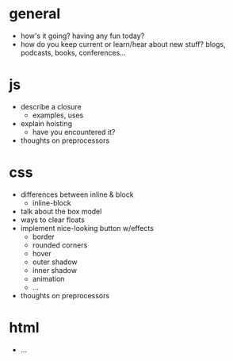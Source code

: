# general

* how's it going? having any fun today?
* how do you keep current or learn/hear about new stuff? blogs, podcasts, books, conferences...


# js

* describe a closure
  * examples, uses
* explain hoisting
  * have you encountered it?
* thoughts on preprocessors


# css

* differences between inline & block
  * inline-block
* talk about the box model
* ways to clear floats
* implement nice-looking button w/effects
  * border
  * rounded corners
  * hover
  * outer shadow
  * inner shadow
  * animation
  * ...
* thoughts on preprocessors

# html

* ...
